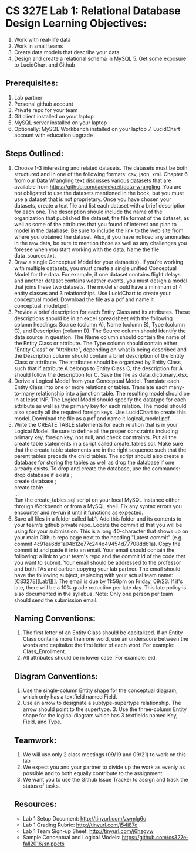 # CS 327E Lab 1: Relational Database Design Learning Objectives:
1. Work with real-life data
2. Work in small teams
3. Create data models that describe your data
4. Design and create a relational schema in MySQL 5. Get some exposure to LucidChart and Github

## Prerequisites:
1. Lab partner
2. Personal github account
3. Private repo for your team
4. Git client installed on your laptop
5. MySQL server installed on your laptop
6. Optionally: MySQL Workbench installed on your laptop 7. LucidChart account with education upgrade

## Steps Outlined: 
1. Choose 1-3 interesting and related datasets. The datasets must be both structured and in one of the following formats: csv, json, xml. Chapter 6 from our Data Wrangling text discusses various datasets that are available from https://github.com/jackiekazil/data-wrangling. You are not obligated to use the datasets mentioned in the book, but you must use a dataset that is not proprietary. Once you have chosen your datasets, create a text file and list each dataset with a brief description for each one. The description should include the name of the organization that published the dataset, the file format of the dataset, as well as some of the attributes that you found of interest and plan to model in the database. Be sure to include the link to the web site from where you obtained the dataset. Also, if you have noticed any anomalies in the raw data, be sure to mention those as well as any challenges you foresee when you start working with the data. Name the file data_sources.txt.
2. Draw a single Conceptual Model for your dataset(s). If you're working with multiple datasets, you must create a single unified Conceptual Model for the data. For example, if one dataset contains flight delays and another dataset contains weather events, you must design a model that joins these two datasets. The model should have a minimum of 4 entity classes and 3 relationships. Use LucidChart to create your conceptual model. Download the file as a pdf and name it conceptual_model.pdf.
3. Provide a brief description for each Entity Class and its attributes. These descriptions should be in an excel spreadsheet with the following column headings: Source (column A), Name (column B), Type (column C), and Description (column D). The Source column should identify the data source in question. The Name column should contain the name of the Entity Class or attribute. The Type column should contain either "Entity Class" or "Attribute", depending on what is being described and the Description column should contain a brief description of the Entity Class or attribute. The attributes should be organized by Entity Class, such that if attribute A belongs to Entity Class C, the description for A should follow the description for C. Save the file as data_dictionary.xlsx.
4. Derive a Logical Model from your Conceptual Model. Translate each Entity Class into one or more relations or tables. Translate each many-to-many relationship into a junction table. The resulting model should be in at least 1NF. The Logical Model should specify the datatype for each attribute as well as the primary key for each relation. The model should also specify all the required foreign keys. Use LucidChart to create this model. Download the file as a pdf and name it logical_model.pdf.
5. Write the CREATE TABLE statements for each relation that is in your Logical Model. Be sure to define all the proper constraints including primary key, foreign key, not null, and check constraints. Put all the create table statements in a script called create_tables.sql. Make sure that the create table statements are in the right sequence such that the parent tables precede the child tables. The script should also create a database for storing the tables as well as drop the database if one already exists. To drop and create the database, use the commands:
drop database if exists <database name>;  
create database <database name>;  
create table <table name>  
...  
Run the create_tables.sql script on your local MySQL instance either through Workbench or from a MySQL shell. Fix any syntax errors you encounter and re-run it until it functions as expected.
6. Save all files in a folder called lab1. Add this folder and its contents to your team's github private repo. Locate the commit id that you will be using for your submission. This is a long 40-character that shows up on your main Github repo page next to the heading "Latest commit" (e.g. commit 4c91ea6dd1a04b12e77c244d49454d77708dd61a). Copy the commit id and paste it into an email. Your email should contain the following: a link to your team's repo and the commit id of the code that you want to submit. Your email should be addressed to the professor and both TAs and carbon copying your lab partner. The email should have the following subject, replacing <TeamName> with your actual team name: [CS327E][Lab1][<TeamName>]. The email is due by 11:59pm on Friday, 09/23. If it's late, there will be a 10% grade reduction per late day. This late policy is also documented in the syllabus. Note: Only one person per team should send the submission email.

## Naming Conventions:
1. The first letter of an Entity Class should be capitalized. If an Entity Class contains more than one word, use an underscore between the words and capitalize the first letter of each word. For example: Class_Enrollment.
2. All attributes should be in lower case. For example: eid.

## Diagram Conventions:
1. Use the single-column Entity shape for the conceptual diagram, which only has a textfield named Field.
2. Use an arrow to designate a subtype-supertype relationship. The arrow should point to the supertype. 3. Use the three-column Entity shape for the logical diagram which has 3 textfields named Key, Field, and Type.

## Teamwork:
1. We will use only 2 class meetings (09/19 and 09/21) to work on this lab
2. We expect you and your partner to divide up the work as evenly as possible and to both equally contribute to the assignment.
3. We want you to use the Github Issue Tracker to assign and track the status of tasks.

## Resources:
* Lab 1 Setup Document: http://tinyurl.com/zwmlg6o
* Lab 1 Grading Rubric: http://tinyurl.com/j54j87d
* Lab 1 Team Sign-up Sheet: http://tinyurl.com/j6hzgvw
* Sample Conceptual and Logical Models: https://github.com/cs327e-fall2016/snippets
